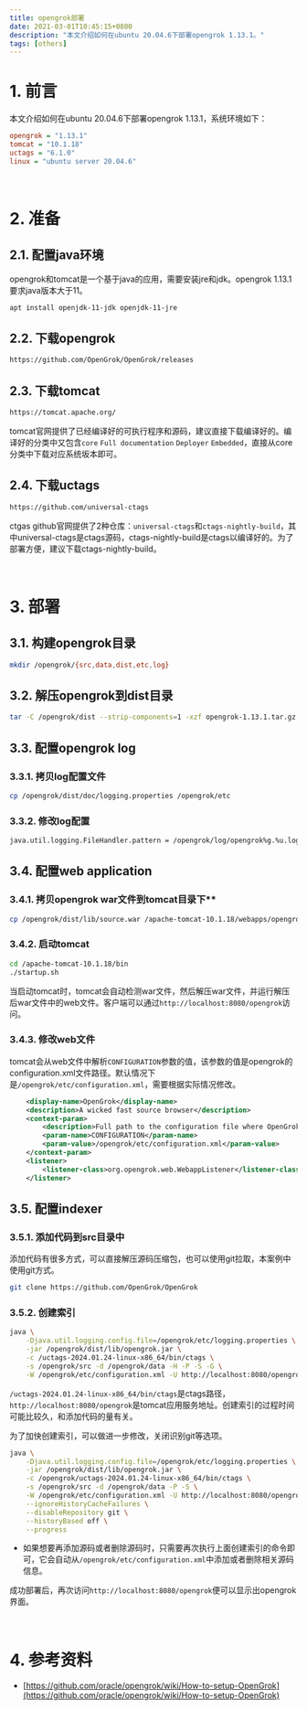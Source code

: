 ```yaml
---
title: opengrok部署
date: 2021-03-01T10:45:15+0800
description: "本文介绍如何在ubuntu 20.04.6下部署opengrok 1.13.1。"
tags: [others]
---
```


# 1. 前言
本文介绍如何在ubuntu 20.04.6下部署opengrok 1.13.1，系统环境如下：
```ini
opengrok = "1.13.1"
tomcat = "10.1.18"
uctags = "6.1.0"
linux = "ubuntu server 20.04.6"
```

&nbsp;
&nbsp;
# 2. 准备
## 2.1. 配置java环境
opengrok和tomcat是一个基于java的应用，需要安装jre和jdk。opengrok 1.13.1要求java版本大于11。
```bash
apt install openjdk-11-jdk openjdk-11-jre
```

## 2.2. 下载opengrok
```bash
https://github.com/OpenGrok/OpenGrok/releases
```

## 2.3. 下载tomcat
```bash
https://tomcat.apache.org/
```
tomcat官网提供了已经编译好的可执行程序和源码，建议直接下载编译好的。编译好的分类中又包含`core` `Full documentation` `Deployer` `Embedded`，直接从core分类中下载对应系统坂本即可。

## 2.4. 下载uctags
```bash
https://github.com/universal-ctags
```
ctgas github官网提供了2种仓库：`universal-ctags`和`ctags-nightly-build`，其中universal-ctags是ctags源码，ctags-nightly-build是ctags以编译好的。为了部署方便，建议下载ctags-nightly-build。

&nbsp;
&nbsp;
# 3. 部署
## 3.1. 构建opengrok目录
```bash
mkdir /opengrok/{src,data,dist,etc,log}
```

## 3.2. 解压opengrok到dist目录
```bash
tar -C /opengrok/dist --strip-components=1 -xzf opengrok-1.13.1.tar.gz
```

## 3.3. 配置opengrok log
### 3.3.1. 拷贝log配置文件
```bash
cp /opengrok/dist/doc/logging.properties /opengrok/etc
```

### 3.3.2. 修改log配置
```bash
java.util.logging.FileHandler.pattern = /opengrok/log/opengrok%g.%u.log
```

## 3.4. 配置web application
### 3.4.1. 拷贝opengrok war文件到tomcat目录下**
```bash
cp /opengrok/dist/lib/source.war /apache-tomcat-10.1.18/webapps/opengrok.war
```

### 3.4.2. 启动tomcat
```bash
cd /apache-tomcat-10.1.18/bin
./startup.sh
```
当启动tomcat时，tomcat会自动检测war文件，然后解压war文件，并运行解压后war文件中的web文件。客户端可以通过`http://localhost:8080/opengrok`访问。

### 3.4.3. 修改web文件
tomcat会从web文件中解析`CONFIGURATION`参数的值，该参数的值是opengrok的configuration.xml文件路径。默认情况下是`/opengrok/etc/configuration.xml`，需要根据实际情况修改。
```xml
    <display-name>OpenGrok</display-name>
    <description>A wicked fast source browser</description>
    <context-param>
        <description>Full path to the configuration file where OpenGrok can read its configuration</description>
        <param-name>CONFIGURATION</param-name>
        <param-value>/opengrok/etc/configuration.xml</param-value>
    </context-param>
    <listener>
        <listener-class>org.opengrok.web.WebappListener</listener-class>
    </listener>
```

## 3.5. 配置indexer
### 3.5.1. 添加代码到src目录中
添加代码有很多方式，可以直接解压源码压缩包，也可以使用git拉取，本案例中使用git方式。
```bash
git clone https://github.com/OpenGrok/OpenGrok
```

### 3.5.2. 创建索引
```bash
java \
    -Djava.util.logging.config.file=/opengrok/etc/logging.properties \
    -jar /opengrok/dist/lib/opengrok.jar \
    -c /uctags-2024.01.24-linux-x86_64/bin/ctags \
    -s /opengrok/src -d /opengrok/data -H -P -S -G \
    -W /opengrok/etc/configuration.xml -U http://localhost:8080/opengrok
```
`/uctags-2024.01.24-linux-x86_64/bin/ctags`是ctags路径，`http://localhost:8080/opengrok`是tomcat应用服务地址。创建索引的过程时间可能比较久，和添加代码的量有关。

为了加快创建索引，可以做进一步修改，关闭识别git等选项。
```bash
java \
    -Djava.util.logging.config.file=/opengrok/etc/logging.properties \
    -jar /opengrok/dist/lib/opengrok.jar \
    -c /opengrok/uctags-2024.01.24-linux-x86_64/bin/ctags \
    -s /opengrok/src -d /opengrok/data -P -S \
    -W /opengrok/etc/configuration.xml -U http://localhost:8080/opengrok \
    --ignoreHistoryCacheFailures \
    --disableRepository git \
    --historyBased off \
    --progress
```

- 如果想要再添加源码或者删除源码时，只需要再次执行上面创建索引的命令即可，它会自动从`/opengrok/etc/configuration.xml`中添加或者删除相关源码信息。

成功部署后，再次访问`http://localhost:8080/opengrok`便可以显示出opengrok界面。

&nbsp;
&nbsp;
# 4. 参考资料
- [https://github.com/oracle/opengrok/wiki/How-to-setup-OpenGrok](https://github.com/oracle/opengrok/wiki/How-to-setup-OpenGrok)